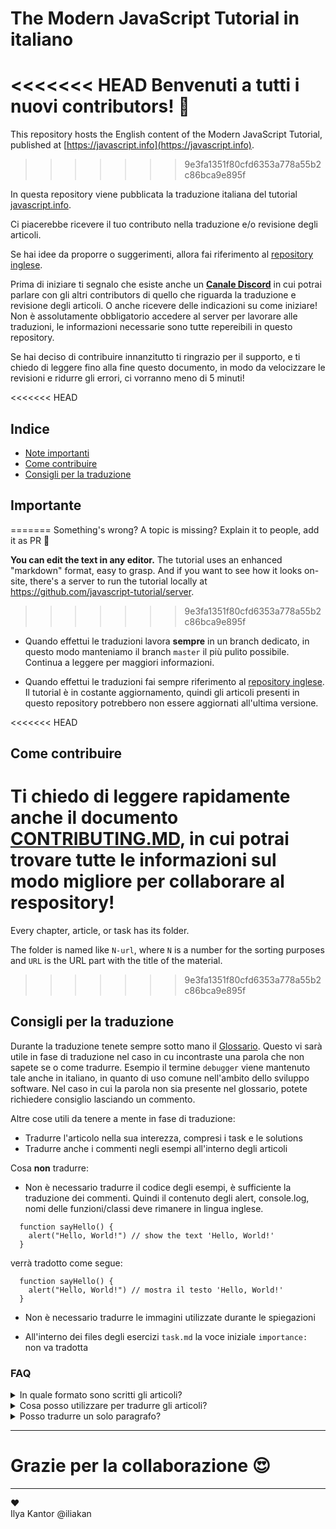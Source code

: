 # The Modern JavaScript Tutorial in italiano

<<<<<<< HEAD
Benvenuti a tutti i nuovi contributors! 👋
=======
This repository hosts the English content of the Modern JavaScript Tutorial, published at [https://javascript.info](https://javascript.info).
>>>>>>> 9e3fa1351f80cfd6353a778a55b2c86bca9e895f

In questa repository viene pubblicata la traduzione italiana del tutorial [javascript.info](https://javascript.info).

Ci piacerebbe ricevere il tuo contributo nella traduzione e/o revisione degli articoli. 

Se hai idee da proporre o suggerimenti, allora fai riferimento al [repository inglese](https://github.com/javascript-tutorial/en.javascript.info).

Prima di iniziare ti segnalo che esiste anche un **[Canale Discord](https://discord.gg/Dj9P3jCt6K)** in cui potrai parlare con gli altri contributors di quello che riguarda la traduzione e revisione degli articoli. O anche ricevere delle indicazioni su come iniziare! Non è assolutamente obbligatorio accedere al server per lavorare alle traduzioni, le informazioni necessarie sono tutte repereibili in questo repository.

Se hai deciso di contribuire innanzitutto ti ringrazio per il supporto, e ti chiedo di leggere fino alla fine questo documento, in modo da velocizzare le revisioni e ridurre gli errori, ci vorranno meno di 5 minuti!

<<<<<<< HEAD
## Indice
  - [Note importanti](#importante)
  - [Come contribuire](#come-contribuire)
  - [Consigli per la traduzione](#consigli-per-la-traduzione)

## Importante
=======
Something's wrong? A topic is missing? Explain it to people, add it as PR 👏

**You can edit the text in any editor.** The tutorial uses an enhanced "markdown" format, easy to grasp. And if you want to see how it looks on-site, there's a server to run the tutorial locally at <https://github.com/javascript-tutorial/server>.
>>>>>>> 9e3fa1351f80cfd6353a778a55b2c86bca9e895f

- Quando effettui le traduzioni lavora **sempre** in un branch dedicato, in questo modo manteniamo il branch `master` il più pulito possibile. Continua a leggere per maggiori informazioni.

- Quando effettui le traduzioni fai sempre riferimento al [repository inglese](https://github.com/javascript-tutorial/en.javascript.info). Il tutorial è in costante aggiornamento, quindi gli articoli presenti in questo repository potrebbero non essere aggiornati all'ultima versione.

<<<<<<< HEAD
## Come contribuire

Ti chiedo di leggere rapidamente anche il documento [CONTRIBUTING.MD](https://github.com/javascript-tutorial/it.javascript.info/blob/master/CONTRIBUTING.md), in cui potrai trovare tutte le informazioni sul modo migliore per collaborare al respository!
=======
Every chapter, article, or task has its folder.

The folder is named like `N-url`, where `N` is a number for the sorting purposes and `URL` is the URL part with the title of the material.
>>>>>>> 9e3fa1351f80cfd6353a778a55b2c86bca9e895f

## Consigli per la traduzione

Durante la traduzione tenete sempre sotto mano il [Glossario](https://github.com/javascript-tutorial/it.javascript.info/issues/167).
Questo vi sarà utile in fase di traduzione nel caso in cu incontraste una parola che non sapete se o come tradurre. Esempio il termine `debugger` viene mantenuto tale anche in italiano, in quanto di uso comune nell'ambito dello sviluppo software. Nel caso in cui la parola non sia presente nel glossario, potete richiedere consiglio lasciando un commento.

Altre cose utili da tenere a mente in fase di traduzione:
  - Tradurre l'articolo nella sua interezza, compresi i task e le solutions
  - Tradurre anche i commenti negli esempi all'interno degli articoli

Cosa **non** tradurre:
  - Non è necessario tradurre il codice degli esempi, è sufficiente la traduzione dei commenti. Quindi il contenuto degli alert, console.log, nomi delle funzioni/classi deve rimanere in lingua inglese.

  ```
    function sayHello() {
      alert("Hello, World!") // show the text 'Hello, World!'
    }
  ```

  verrà tradotto come segue:

  ```
    function sayHello() {
      alert("Hello, World!") // mostra il testo 'Hello, World!'
    }
  ```

  - Non è necessario tradurre le immagini utilizzate durante le spiegazioni
  
  - All'interno dei files degli esercizi `task.md` la voce iniziale `importance:` non va tradotta

### FAQ

  <details>
    <summary>In quale formato sono scritti gli articoli?</summary>

    Il tutorial segue lo standard testuale "Markdown", è molto semplice da utilizzare. In ogni caso non vi è richiesto di mettere mano al formato, è sufficiente la traduzione del testo.
  </details>

  <details>
    <summary>Cosa posso utilizzare per tradurre gli articoli?</summary>

    Puoi tradurre gli articoli utilizzando il tool con cui ti trovi più comodo. Puoi farlo direttamente con l'editor di testo integrato di GitHub se ti trovi più a tuo agio.

    L'importante è rispettare le linee guida fornite sopra!
  </details>

  <details>
    <summary>Posso tradurre un solo paragrafo?</summary>

    No, l'articolo va tradotto nella sua interezza.
  </details>

---
# Grazie per la collaborazione 😍

---  
♥  
Ilya Kantor @iliakan


